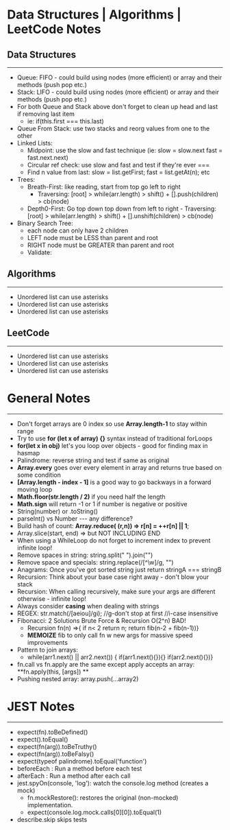 # Data Structures | Algorithms | LeetCode Notes

## Data Structures

---

- Queue: FIFO - could build using nodes (more efficient) or array and their methods (push pop etc.)
- Stack: LIFO - could build using nodes (more efficient) or array and their methods (push pop etc.)
- For both Queue and Stack above don't forget to clean up head and last if removing last item
  - ie: if(this.first === this.last)
- Queue From Stack: use two stacks and reorg values from one to the other
- Linked Lists:
  - Midpoint: use the slow and fast technique (ie: slow = slow.next fast = fast.next.next)
  - Circular ref check: use slow and fast and test if they're ever ===
  - Find n value from last: slow = list.getFirst; fast = list.getAt(n); etc
- Trees:
  - Breath-First: like reading, start from top go left to right
    - Traversing: [root] > while(arr.length) > shift() + [].push(children) > cb(node)
  - Depth0-First: Go top down top down from left to right - Traversing: [root] > while(arr.length) > shift() + [].unshift(children) > cb(node)
- Binary Search Tree:
  - each node can only have 2 children
  - LEFT node must be LESS than parent and root
  - RIGHT node must be GREATER than parent and root
  - Validate:

## Algorithms

---

- Unordered list can use asterisks
- Unordered list can use asterisks
- Unordered list can use asterisks

## LeetCode

---

- Unordered list can use asterisks
- Unordered list can use asterisks
- Unordered list can use asterisks

# General Notes

---

- Don't forget arrays are 0 index so use **Array.length-1** to stay within range
- Try to use **for (let x of array) {}** syntax instead of traditional forLoops
- **for(let x in obj)** let's you loop over objects - good for finding max in hasmap
- Palindrome: reverse string and test if same as original
- **Array.every** goes over every element in array and returns true based on some condition
- **[Array.length - index - 1]** is a good way to go backways in a forward moving loop
- **Math.floor(str.length / 2)** if you need half the length
- **Math.sign** will return -1 or 1 if number is negative or positive
- String(number) or .toString()
- parseInt() vs Number --- any difference?
- Build hash of count: **Array.reduce( (r,n)) => r[n] = ++r[n] || 1**;
- Array.slice(start, end) => but NOT INCLUDING END
- When using a WhileLoop do not forget to increment index to prevent infinite loop!
- Remove spaces in string: string.split(" ").join("")
- Remove space and specials: string.replace(/[^\w]/g, "")
- Anagrams: Once you've got sorted string just return stringA === stringB
- Recursion: Think about your base case right away - don't blow your stack
- Recursion: When calling recursively, make sure your args are different otherwise - infinite loop!
- Always consider **casing** when dealing with strings
- REGEX: str.match(/[aeiou]/gi); //g-don't stop at first //i-case insensitive
- Fibonacci: 2 Solutions Brute Force & Recursion O(2^n) BAD!
  - Recursion fn(n) =>{ if n< 2 return n; return fib(n-2 + fib(n-1))}
  - **MEMOIZE** fib to only call fn w new args for massive speed improvements
- Pattern to join arrays:
  - while(arr1.next() || arr2.next()) { if(arr1.next(){}){} if(arr2.next(){})}
- fn.call vs fn.apply are the same except apply accepts an array: **fn.apply(this, [args])
  **
- Pushing nested array: array.push(...array2)

# JEST Notes

---

- expect(fn).toBeDefined()
- expect().toEqual()
- expect(fn(arg)).toBeTruthy()
- expect(fn(arg)).toBeFalsy()
- expect(typeof palindrome).toEqual('function')
- beforeEach : Run a method before each test
- afterEach : Run a method after each call
- jest.spyOn(console, 'log'): watch the console.log method (creates a mock)
  - fn.mockRestore(): restores the original (non-mocked) implementation.
  - expect(console.log.mock.calls[0][0]).toEqual(1)
- describe.skip skips tests
